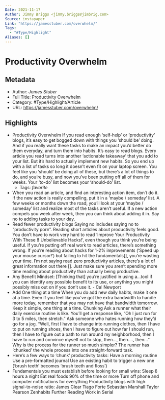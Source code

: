 ```yaml
---
Date: 2021-11-17
Author: Jimmy Briggs <jimmy.briggs@jimbrig.com>
Source: instapaper
Link: "https://jamesstuber.com/overwhelm/"
Tags:
  - "#Type/Highlight"
Aliases: []
---
```


# Productivity Overwhelm

## Metadata

* Author: *James Stuber*
* Full Title: Productivity Overwhelm
* Category: #Type/Highlight/Article
* URL: https://jamesstuber.com/overwhelm/

## Highlights

* Productivity Overwhelm
  If you read enough ‘self-help’ or ‘productivity’ blogs, it’s easy to get bogged down with things you ‘should be’ doing. And if you really want these tasks to make an impact you’d better do them everyday, and turn them into habits.
  It’s easy to read blogs. Every article you read turns into another ‘actionable takeaway’ that you add to your list. But it’s hard to actually implement new habits. So you end up with a list of tasks so long it doesn’t even fit on your laptop screen. You feel like you ‘should’ be doing all of these, but there’s a lot of things to do, and you’re busy, and now you’ve been putting off all of them for weeks. Your ‘to-do’ list becomes your ‘should-do’ list.
  * Tags: *favorite* 
* When you read an article, and find an interesting action item, don’t do it. If the new action is really compelling, put it in a ‘maybe / someday’ list. A few weeks or months down the road, you’ll look at your ‘maybe / someday’ list and realize most of the tasks aren’t useful. If a new action compels you week after week, then you can think about adding it in.
  Say no to adding tasks to your day.
* Read fewer productivity blogs
  Saying no includes saying no to “productivity porn”. Reading short articles about productivity feels good. You don’t have to work very hard to read ‘Improve Your Productivity With These 8 Unbelievable Hacks!’, even though you think you’re being useful.
  If you’re putting off real work to read articles, there’s something wrong. If you’re reading about hacks for 1-2% improvements (‘Speed up your mouse cursor!’) but failing to hit the fundamentals\[\], you’re wasting your time.
  I’m not saying read zero productivity articles, there’s a lot of great information out there \[\]. Just make sure you aren’t spending more time reading about productivity than actually being productive.
* Any Benefit Mindset: \[Thinking that\] you’re justified in using a…tool if you can identify any possible benefit to its use, or anything you might possibly miss out on if you don’t use it. - Cal Newport
* Add One thing at a time
  When you do add new daily habits, make it one at a time. Even if you feel like you’ve got the extra bandwidth to handle more today, remember that you may not have that bandwidth tomorrow. Keep it simple, one thing at a time.
  Chunking
  Ask a runner what their daily exercise routine is like. You’ll get a response like, “Oh I just run for 3 to 5 miles, then stretch.”
  Ask someone who hates running how they’d go for a jog. “Well, first I have to change into running clothes, then I have to put on running shoes, then I have to figure out how far I should run, then I have to figure out a path to run around my neighborhood, then I have to run and convince myself not to stop, then…, then…., then…”
  Why is the process for the runner so much simpler? The runner has ‘chunked’ the whole process into one straight-forward task.
* Here’s a few ways to ‘chunk’ productivity tasks:
  Have a morning routine
  Use a pre-formatted journal
  Use an existing habit to trigger a new one (‘brush teeth’ becomes ‘brush teeth and floss’)
* Fundamentals you must establish before looking for small wins:
  Sleep 8 hours a night
  Eat real foods 90% of the time or more
  Turn off phone and computer notifications for everything
  Productivity blogs with high signal-to-noise ratio:
  James Clear
  Tiago Forte
  Sebastian Marshall
  Taylor Pearson
  Zenhabits
  Further Reading
  Work in Serial
